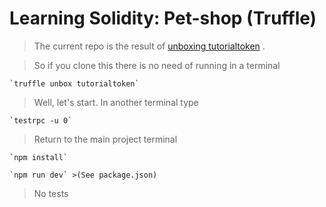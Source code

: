# Learning Solidity: Pet-shop (Truffle)

>The current repo is the result of [unboxing tutorialtoken](http://truffleframework.com/boxes/tutorialtoken) .

>So if you clone this there is no need of running in a terminal

    `truffle unbox tutorialtoken`

>Well, let's start. In another terminal type

    `testrpc -u 0`

>Return to the main project terminal

    `npm install`

    `npm run dev` >(See package.json)

>No tests
